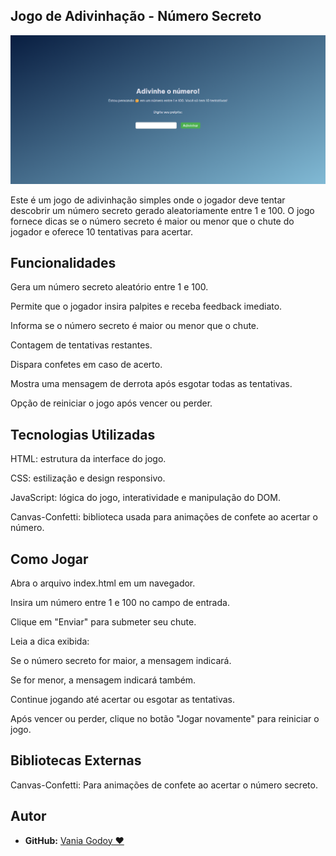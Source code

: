 ## Jogo de Adivinhação - Número Secreto

![Prévia do design jogo de adivinha que desenvolvi](./img/tela.png)

Este é um jogo de adivinhação simples onde o jogador deve tentar descobrir um número secreto gerado aleatoriamente entre 1 e 100. O jogo fornece dicas se o número secreto é maior ou menor que o chute do jogador e oferece 10 tentativas para acertar.

## Funcionalidades

Gera um número secreto aleatório entre 1 e 100.

Permite que o jogador insira palpites e receba feedback imediato.

Informa se o número secreto é maior ou menor que o chute.

Contagem de tentativas restantes.

Dispara confetes em caso de acerto.

Mostra uma mensagem de derrota após esgotar todas as tentativas.

Opção de reiniciar o jogo após vencer ou perder.

## Tecnologias Utilizadas

HTML: estrutura da interface do jogo.

CSS: estilização e design responsivo.

JavaScript: lógica do jogo, interatividade e manipulação do DOM.

Canvas-Confetti: biblioteca usada para animações de confete ao acertar o número.

## Como Jogar

Abra o arquivo index.html em um navegador.

Insira um número entre 1 e 100 no campo de entrada.

Clique em "Enviar" para submeter seu chute.

Leia a dica exibida:

Se o número secreto for maior, a mensagem indicará.

Se for menor, a mensagem indicará também.

Continue jogando até acertar ou esgotar as tentativas.

Após vencer ou perder, clique no botão "Jogar novamente" para reiniciar o jogo.


## Bibliotecas Externas

Canvas-Confetti: Para animações de confete ao acertar o número secreto.

## Autor

- **GitHub:** [Vania Godoy ♥](https://github.com/VaniaGodoy)